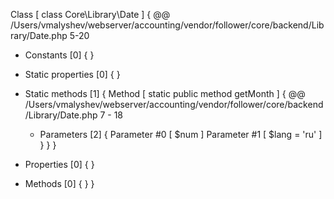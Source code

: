 Class [ <user> class Core\Library\Date ] {
  @@ /Users/vmalyshev/webserver/accounting/vendor/follower/core/backend/Library/Date.php 5-20

  - Constants [0] {
  }

  - Static properties [0] {
  }

  - Static methods [1] {
    Method [ <user> static public method getMonth ] {
      @@ /Users/vmalyshev/webserver/accounting/vendor/follower/core/backend/Library/Date.php 7 - 18

      - Parameters [2] {
        Parameter #0 [ <required> $num ]
        Parameter #1 [ <optional> $lang = 'ru' ]
      }
    }
  }

  - Properties [0] {
  }

  - Methods [0] {
  }
}
